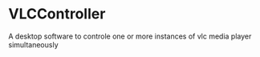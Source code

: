 # VLCController
A desktop software to controle one or more instances of vlc media player simultaneously
